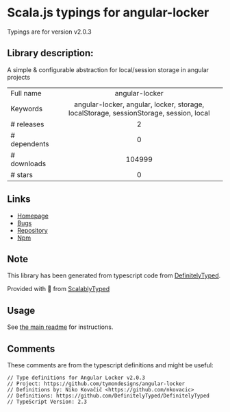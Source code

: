 
# Scala.js typings for angular-locker

Typings are for version v2.0.3

## Library description:
A simple & configurable abstraction for local/session storage in angular projects

|                    |                 |
| ------------------ | :-------------: |
| Full name          | angular-locker |
| Keywords           | angular-locker, angular, locker, storage, localStorage, sessionStorage, session, local |
| # releases         | 2 |
| # dependents       | 0 |
| # downloads        | 104999 |
| # stars            | 0 |

## Links
- [Homepage](https://github.com/tymondesigns/angular-locker)
- [Bugs](https://github.com/tymondesigns/angular-locker/issues)
- [Repository](https://github.com/tymondesigns/angular-locker)
- [Npm](https://www.npmjs.com/package/angular-locker)
    


## Note
This library has been generated from typescript code from [DefinitelyTyped](https://definitelytyped.org).

Provided with :purple_heart: from [ScalablyTyped](https://github.com/oyvindberg/ScalablyTyped)

## Usage
See [the main readme](../../readme.md) for instructions.

## Comments

These comments are from the typescript definitions and might be useful:
```
// Type definitions for Angular Locker v2.0.3
// Project: https://github.com/tymondesigns/angular-locker
// Definitions by: Niko Kovačič <https://github.com/nkovacic>
// Definitions: https://github.com/DefinitelyTyped/DefinitelyTyped
// TypeScript Version: 2.3

```

